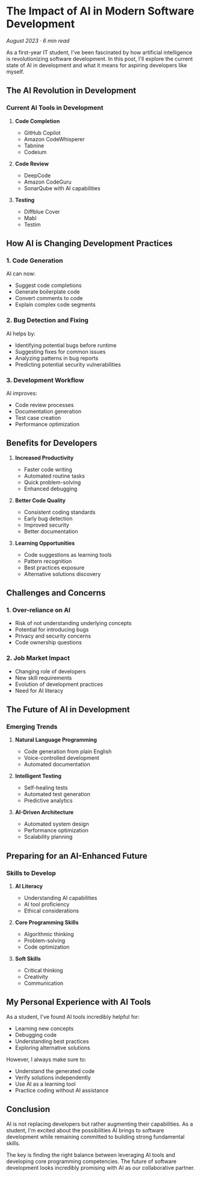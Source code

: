 # The Impact of AI in Modern Software Development

*August 2023 · 6 min read*

As a first-year IT student, I've been fascinated by how artificial intelligence is revolutionizing software development. In this post, I'll explore the current state of AI in development and what it means for aspiring developers like myself.

## The AI Revolution in Development

### Current AI Tools in Development
1. **Code Completion**
   - GitHub Copilot
   - Amazon CodeWhisperer
   - Tabnine
   - Codeium

2. **Code Review**
   - DeepCode
   - Amazon CodeGuru
   - SonarQube with AI capabilities

3. **Testing**
   - Diffblue Cover
   - Mabl
   - Testim

## How AI is Changing Development Practices

### 1. Code Generation
AI can now:
- Suggest code completions
- Generate boilerplate code
- Convert comments to code
- Explain complex code segments

### 2. Bug Detection and Fixing
AI helps by:
- Identifying potential bugs before runtime
- Suggesting fixes for common issues
- Analyzing patterns in bug reports
- Predicting potential security vulnerabilities

### 3. Development Workflow
AI improves:
- Code review processes
- Documentation generation
- Test case creation
- Performance optimization

## Benefits for Developers

1. **Increased Productivity**
   - Faster code writing
   - Automated routine tasks
   - Quick problem-solving
   - Enhanced debugging

2. **Better Code Quality**
   - Consistent coding standards
   - Early bug detection
   - Improved security
   - Better documentation

3. **Learning Opportunities**
   - Code suggestions as learning tools
   - Pattern recognition
   - Best practices exposure
   - Alternative solutions discovery

## Challenges and Concerns

### 1. Over-reliance on AI
- Risk of not understanding underlying concepts
- Potential for introducing bugs
- Privacy and security concerns
- Code ownership questions

### 2. Job Market Impact
- Changing role of developers
- New skill requirements
- Evolution of development practices
- Need for AI literacy

## The Future of AI in Development

### Emerging Trends
1. **Natural Language Programming**
   - Code generation from plain English
   - Voice-controlled development
   - Automated documentation

2. **Intelligent Testing**
   - Self-healing tests
   - Automated test generation
   - Predictive analytics

3. **AI-Driven Architecture**
   - Automated system design
   - Performance optimization
   - Scalability planning

## Preparing for an AI-Enhanced Future

### Skills to Develop
1. **AI Literacy**
   - Understanding AI capabilities
   - AI tool proficiency
   - Ethical considerations

2. **Core Programming Skills**
   - Algorithmic thinking
   - Problem-solving
   - Code optimization

3. **Soft Skills**
   - Critical thinking
   - Creativity
   - Communication

## My Personal Experience with AI Tools

As a student, I've found AI tools incredibly helpful for:
- Learning new concepts
- Debugging code
- Understanding best practices
- Exploring alternative solutions

However, I always make sure to:
- Understand the generated code
- Verify solutions independently
- Use AI as a learning tool
- Practice coding without AI assistance

## Conclusion

AI is not replacing developers but rather augmenting their capabilities. As a student, I'm excited about the possibilities AI brings to software development while remaining committed to building strong fundamental skills.

The key is finding the right balance between leveraging AI tools and developing core programming competencies. The future of software development looks incredibly promising with AI as our collaborative partner.
